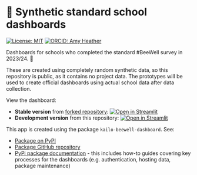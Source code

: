 # 🐝 Synthetic standard school dashboards

[![License: MIT](https://img.shields.io/badge/License-MIT-yellow.svg)](https://opensource.org/licenses/MIT)
[![ORCID: Amy Heather](https://img.shields.io/badge/ORCID_Amy_Heather-0000--0002--6596--3479-brightgreen)](https://orcid.org/0000-0002-6596-3479)

Dashboards for schools who completed the standard #BeeWell survey in 2023/24. 🏫

These are created using completely random synthetic data, so this repository is public, as it contains no project data. The prototypes will be used to create official dashboards using actual school data after data collection.

View the dashboard:
* **Stable version** from [forked repository](https://github.com/kailo-beewell/synthetic_standard_school_dashboard_stable_release): [![Open in Streamlit](https://static.streamlit.io/badges/streamlit_badge_black_white.svg)](https://synthetic-beewell-kailo-standard-school-dashboard.streamlit.app/)
* **Development version** from this repository: [![Open in Streamlit](https://static.streamlit.io/badges/streamlit_badge_black_white.svg)](https://dev-synthetic-beewell-kailo-standard-school-dashboard.streamlit.app/)

This app is created using the package `kailo-beewell-dashboard`. See:
* [Package on PyPI](https://pypi.org/project/kailo-beewell-dashboard/)
* [Package GitHub repository](https://github.com/kailo-beewell/kailo_beewell_dashboard_package)
* [PyPi package documentation](https://kailo-beewell-dashboard.readthedocs.io/en/latest/index.html) - this includes how-to guides covering key processes for the dashboards (e.g. authentication, hosting data, package maintenance)
